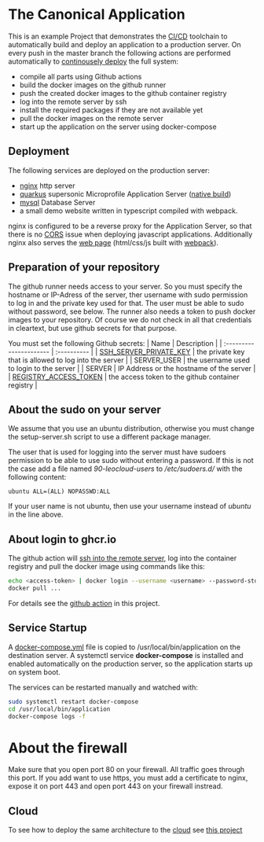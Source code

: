 # The Canonical Application

This is an example Project that demonstrates the [CI/CD](https://martinfowler.com/bliki/ContinuousDelivery.html) toolchain to automatically build and deploy an application to a production server.
On every push in the master branch the following actions are performed automatically to [continousely deploy](https://en.wikipedia.org/wiki/Continuous_deployment) the full system:

- compile all parts using Github actions
- build the docker images on the github runner
- push the created docker images to the github container registry
- log into the remote server by ssh
- install the required packages if they are not available yet
- pull the docker images on the remote server
- start up the application on the server using docker-compose

## Deployment

The following services are deployed on the production server:

- [nginx](https://www.nginx.com/) http server
- [quarkus](http://quarkus.io/) supersonic Microprofile Application Server ([native build](https://quarkus.io/guides/building-native-image))
- [mysql](https://www.mysql.com/) Database Server
- a small demo website written in typescript compiled with webpack.

nginx is configured to be a reverse proxy for the Application Server, so that there is no [CORS](https://developer.mozilla.org/en-US/docs/Web/HTTP/CORS) issue when deploying javascript applications. Additionally nginx also serves the [web page](./www/readme.md) (html/css/js built with [webpack](https://webpack.js.org/)).

## Preparation of your repository

The github runner needs access to your server. So you must specify the hostname or IP-Adress of the server, ther username with sudo permission to log in and the private key used for that.
The user must be able to sudo without password, see below. The runner also needs a token to push docker images to your repository. Of course we do not check in all that credentials in cleartext, but use github secrets for that purpose.

You must set the following Github secrets: 
| Name                    | Description     |
| :---------------------- | :---------- |
| [SSH_SERVER_PRIVATE_KEY](https://www.redhat.com/sysadmin/passwordless-ssh) | the private key that is allowed to log into the server  |
| SERVER_USER            | the username used to login to the server              |
| SERVER                 | IP Address or the hostname of the server                |
| [REGISTRY_ACCESS_TOKEN](https://docs.github.com/en/authentication/keeping-your-account-and-data-secure/creating-a-personal-access-token)  | the access token to the github container registry              |

## About the sudo on your server

We assume that you use an ubuntu distribution, otherwise  you must change the setup-server.sh script to use a different package manager.

The user that is used for logging into the server must have sudoers permission to be able to use sudo without
entering a password. 
If this is not the case add a file named *90-leocloud-users* to */etc/sudoers.d/* with the following content:

~~~
ubuntu ALL=(ALL) NOPASSWD:ALL
~~~

If your user name is not ubuntu, then use your username instead of *ubuntu* in the line above.

## About login to ghcr.io

The github action will [ssh into the remote server](https://github.com/caberger/install-ssh-key), log into the container registry
and pull the docker image using commands like this:

~~~bash
echo <access-token> | docker login --username <username> --password-stdin
docker pull ...
~~~

For details see the [github action](.github/workflows/ci-cd.yml) in this project.

## Service Startup
A [docker-compose.yml](https://docs.docker.com/compose/) file is copied to /usr/local/bin/application on the destination server. A systemctl service __docker-compose__ is installed and enabled automatically on the production server, so the application starts up on system boot.

The services can be restarted manually and watched with:
~~~bash
sudo systemctl restart docker-compose
cd /usr/local/bin/application
docker-compose logs -f
~~~

# About the firewall

Make sure that you open port 80 on your firewall. All traffic goes through this port. If you add want to use https, you must add a certificate to nginx, expose it on port 443 and open port 443 on your firewall instread.

## Cloud
To see how to deploy the same architecture to the [cloud](https://cloud.htl-leonding.ac.at/) see [this project](https://github.com/caberger/javafx-cdi-jpa)
